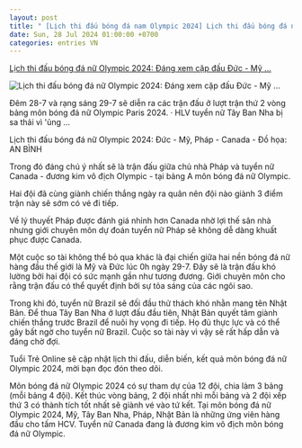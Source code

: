 ```yaml
---
layout: post
title: " [Lịch thi đấu bóng đá nam Olympic 2024] Lịch thi đấu bóng đá nữ Olympic 2024: Đáng xem cặp đấu Đức - Mỹ ..."
date: Sun, 28 Jul 2024 01:00:00 +0700
categories: entries VN
---
```

[Lịch thi đấu bóng đá nữ Olympic 2024: Đáng xem cặp đấu Đức - Mỹ ...](https://tuoitre.vn/lich-thi-dau-bong-da-nu-olympic-2024-dang-xem-cap-dau-duc-my-phap-canada-2024072723494348.htm)

![Lịch thi đấu bóng đá nữ Olympic 2024: Đáng xem cặp đấu Đức - Mỹ ...](https://cdn1.tuoitre.vn/zoom/600_315/471584752817336320/2024/7/27/2024-07-25t193050z2119498954up1ek7p1i7c45rtrmadp3olympics-2024-soccer-17220987316721076074770-80-0-1126-2000-crop-17220987466772122912836.jpg)

Đêm 28-7 và rạng sáng 29-7 sẽ diễn ra các trận đấu ở lượt trận thứ 2 vòng bảng môn bóng đá nữ Olympic Paris 2024. · HLV tuyển nữ Tây Ban Nha bị sa thải vì 'ủng ...

Lịch thi đấu bóng đá nữ Olympic 2024: Đức - Mỹ, Pháp - Canada - Đồ họa: AN BÌNH

Trong đó đáng chú ý nhất sẽ là trận đấu giữa chủ nhà Pháp và tuyển nữ Canada - đương kim vô địch Olympic - tại bảng A môn bóng đá nữ Olympic.

Hai đội đã cùng giành chiến thắng ngày ra quân nên đội nào giành 3 điểm trận này sẽ sớm có vé đi tiếp.

Về lý thuyết Pháp được đánh giá nhỉnh hơn Canada nhờ lợi thế sân nhà nhưng giới chuyên môn dự đoán tuyển nữ Pháp sẽ không dễ dàng khuất phục được Canada.

Một cuộc so tài không thể bỏ qua khác là đại chiến giữa hai nền bóng đá nữ hàng đầu thế giới là Mỹ và Đức lúc 0h ngày 29-7. Đây sẽ là trận đấu khó lường bởi hai đội có sức mạnh gần như tương đương. Giới chuyên môn cho rằng trận đấu có thể quyết định bởi sự tỏa sáng của các ngôi sao.

Trong khi đó, tuyển nữ Brazil sẽ đối đầu thử thách khó nhằn mang tên Nhật Bản. Để thua Tây Ban Nha ở lượt đấu đầu tiên, Nhật Bản quyết tâm giành chiến thắng trước Brazil để nuôi hy vọng đi tiếp. Họ đủ thực lực và có thể gây bất ngờ cho tuyển nữ Brazil. Cuộc so tài này vì vậy sẽ rất hấp dẫn và đáng chờ đợi.

Tuổi Trẻ Online sẽ cập nhật lịch thi đấu, diễn biến, kết quả môn bóng đá nữ Olympic 2024, mời bạn đọc đón theo dõi.

Môn bóng đá nữ Olympic 2024 có sự tham dự của 12 đội, chia làm 3 bảng (mỗi bảng 4 đội). Kết thúc vòng bảng, 2 đội nhất nhì mỗi bảng và 2 đội xếp thứ 3 có thành tích tốt nhất sẽ giành vé vào tứ kết. Tại môn bóng đá nữ Olympic 2024, Mỹ, Tây Ban Nha, Pháp, Nhật Bản là những ứng viên hàng đầu cho tấm HCV. Tuyển nữ Canada đang là đương kim vô địch môn bóng đá nữ Olympic.

